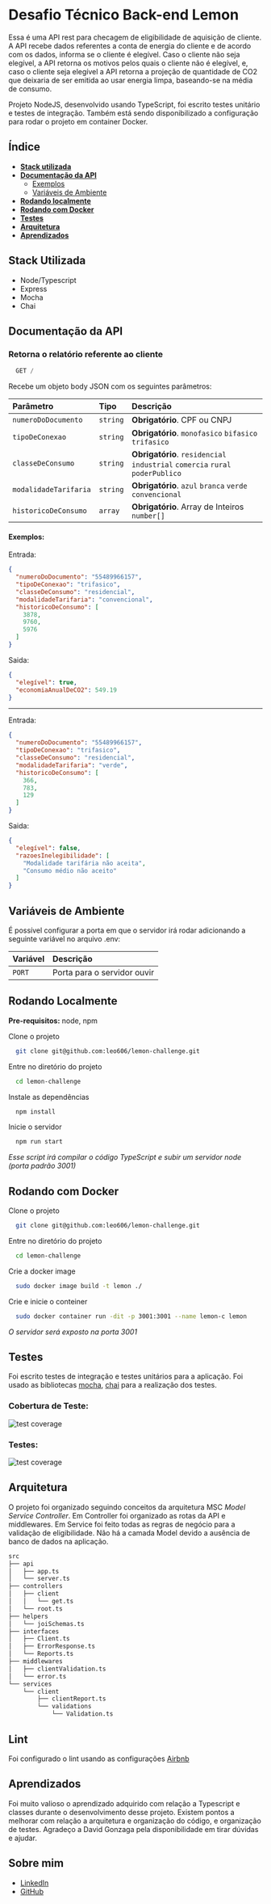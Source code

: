 
# Desafio Técnico Back-end Lemon

Essa é uma API rest para checagem de eligibilidade de aquisição de cliente. A API recebe dados referentes a conta de energia do cliente e de acordo com os dados, informa se o cliente é elegível. Caso o cliente não seja elegível, a API retorna os motivos pelos quais o cliente não é elegível, e, caso o cliente seja elegível a API retorna a projeção de quantidade de CO2 que deixaria de ser emitida ao usar energia limpa, baseando-se na média de consumo.

Projeto NodeJS, desenvolvido usando TypeScript, foi escrito testes unitário e testes de integração. Também está sendo disponibilizado a configuração para rodar o projeto em container Docker.

## Índice

- [**Stack utilizada**](#stack-utilizada)
- [**Documentação da API**](#documentação-da-api)
  - [Exemplos](#exemplos)
  - [Variáveis de Ambiente](#variáveis-de-ambiente)
- [**Rodando localmente**](#rodando-localmente)
- [**Rodando com Docker**](#rodando-com-docker)
- [**Testes**](#testes)
- [**Arquitetura**](#arquitetura)
- [**Aprendizados**](#aprendizados)


## Stack Utilizada

  - Node/Typescript
  - Express
  - Mocha
  - Chai

## Documentação da API

### Retorna o relatório referente ao cliente

```javascript
  GET /
```

Recebe um objeto body JSON com os seguintes parâmetros:

| Parâmetro   | Tipo       | Descrição                           |
| :---------- | :--------- | :---------------------------------- |
| `numeroDoDocumento` | `string` | **Obrigatório**. CPF ou CNPJ |
| `tipoDeConexao` | `string` | **Obrigatório**. `monofasico` `bifasico` `trifasico` |
| `classeDeConsumo` | `string` | **Obrigatório**. `residencial` `industrial` `comercia` `rural` `poderPublico` |
| `modalidadeTarifaria` | `string` | **Obrigatório**. `azul` `branca` `verde` `convencional` |
| `historicoDeConsumo` | `array` | **Obrigatório**. Array de Inteiros `number[]` |

#### Exemplos:

Entrada:
```json
{
  "numeroDoDocumento": "55489966157",
  "tipoDeConexao": "trifasico",
  "classeDeConsumo": "residencial",
  "modalidadeTarifaria": "convencional",
  "historicoDeConsumo": [
    3878,
    9760,
    5976
  ]
}
```

Saida:
```json
{
  "elegível": true,
  "economiaAnualDeCO2": 549.19
}
```

---

Entrada:
```json
{
  "numeroDoDocumento": "55489966157",
  "tipoDeConexao": "trifasico",
  "classeDeConsumo": "residencial",
  "modalidadeTarifaria": "verde",
  "historicoDeConsumo": [
    366,
    783,
    129
  ]
}
```

Saida:
```json
{
  "elegível": false,
  "razoesInelegibilidade": [
    "Modalidade tarifária não aceita",
    "Consumo médio não aceito"
  ]
}
```

## Variáveis de Ambiente

É possível configurar a porta em que o servidor irá rodar adicionando a seguinte variável no arquivo .env:

| Variável   | Descrição  |
| :---------- | :--------- |
| `PORT`      | Porta para o servidor ouvir |

## Rodando Localmente

**Pre-requisitos:** node, npm

Clone o projeto

```bash
  git clone git@github.com:leo606/lemon-challenge.git
```

Entre no diretório do projeto

```bash
  cd lemon-challenge
```

Instale as dependências

```bash
  npm install
```

Inicie o servidor

```bash
  npm run start
```
_Esse script irá compilar o código TypeScript e subir um servidor node (porta padrão 3001)_

## Rodando com Docker

Clone o projeto

```bash
  git clone git@github.com:leo606/lemon-challenge.git
```

Entre no diretório do projeto

```bash
  cd lemon-challenge
```

Crie a docker image

```bash
  sudo docker image build -t lemon ./
```

Crie e inicie o conteiner

```bash
  sudo docker container run -dit -p 3001:3001 --name lemon-c lemon
```
_O servidor será exposto na porta 3001_

## Testes

Foi escrito testes de integração e testes unitários para a aplicação. Foi usado as bibliotecas [mocha](https://mochajs.org), [chai](https://www.chaijs.com) para a realização dos testes.

### Cobertura de Teste:

![test coverage](images/test_coverage.png)

### Testes:

![test coverage](images/tests_list.png)

## Arquitetura

O projeto foi organizado seguindo conceitos da arquitetura MSC _Model Service Controller_. Em Controller foi organizado as rotas da API e middlewares. Em Service foi feito todas as regras de negócio para a validação de eligibilidade. Não há a camada Model devido a ausência de banco de dados na aplicação.

```bash
src
├── api
│   ├── app.ts
│   └── server.ts
├── controllers
│   ├── client
│   │   └── get.ts
│   └── root.ts
├── helpers
│   └── joiSchemas.ts
├── interfaces
│   ├── Client.ts
│   ├── ErrorResponse.ts
│   └── Reports.ts
├── middlewares
│   ├── clientValidation.ts
│   └── error.ts
└── services
    └── client
        ├── clientReport.ts
        └── validations
            └── Validation.ts
```

## Lint
Foi configurado o lint usando as configurações [Airbnb](https://www.npmjs.com/package/eslint-config-airbnb)

## Aprendizados

Foi muito valioso o aprendizado adquirido com relação a Typescript e classes durante o desenvolvimento desse projeto. Existem pontos a melhorar com relação a arquitetura e organização do código, e organização de testes. Agradeço a David Gonzaga pela disponibilidade em tirar dúvidas e ajudar.


## Sobre mim

- [LinkedIn](https://www.linkedin.com/in/leonardolmf/)
- [GitHub](https://github.com/leo606)